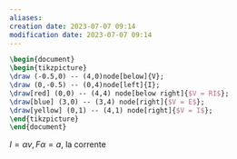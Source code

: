```yaml
---
aliases: 
creation date: 2023-07-07 09:14
modification date: 2023-07-07 09:14
---
```


```tikz
\begin{document}
\begin{tikzpicture}
\draw (-0.5,0) -- (4,0)node[below]{V};
\draw (0,-0.5) -- (0,4)node[left]{I};
\draw[red] (0,0) -- (4,4) node[below right]{$V = RI$};
\draw[blue] (3,0) -- (3,4) node[right]{$V = E$};
\draw[yellow] (0,1) -- (4,1) node[right]{$V = I$};
\end{tikzpicture}
\end{document}
```
$I = \alpha v, F \alpha = a$, la corrente 